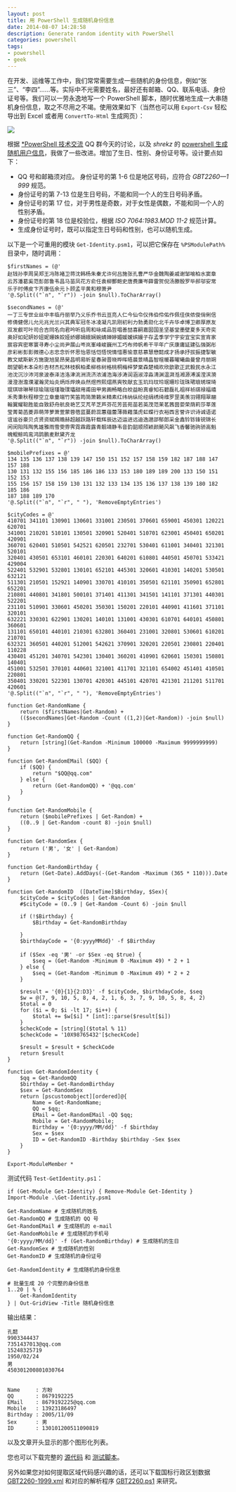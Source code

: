 ```yaml
---
layout: post
title: 用 PowerShell 生成随机身份信息
date: 2014-08-07 14:28:58
description: Generate random identity with PowerShell
categories: powershell
tags:
- powershell
- geek
---
```

在开发、运维等工作中，我们常常需要生成一些随机的身份信息，例如“张三”、“李四”……等。实际中不光需要姓名，最好还有邮箱、QQ、联系电话、身份证号等。我们可以一劳永逸地写一个 PowerShell 脚本，随时优雅地生成一大串随机身份信息，取之不尽用之不竭。使用效果如下（当然也可以用 `Export-Csv` 轻松导出到 Excel 或者用 `ConvertTo-Html` 生成网页）：

![](/img/2014-08-07-generate-random-identity-with-powershell-001.png)

根据 [*PowerShell 技术交流](http://url.cn/Jq5bta) QQ 群今天的讨论，以及 _shrekz_ 的 [powershell 生成随机用户信息](http://blog.csdn.net/shrekz/article/details/38415877)，我做了一些改进。增加了生日、性别、身份证号等。设计要点如下：

* QQ 号和邮箱须对应。
身份证号的第 1-6 位是地区号码，应符合 *G​B​T​2​2​6​0​—​1​9​9​9* 规范。
* 身份证号的第 7-13 位是生日号码，不能和同一个人的生日号码矛盾。
* 身份证号的第 17 位，对于男性是奇数，对于女性是偶数，不能和同一个人的性别矛盾。
* 身份证号的第 18 位是校验位，根据 *ISO 7064:1983.MOD 11-2* 规范计算。
* 生成身份证号时，既可以指定生日号码和性别，也可以随机生成。

以下是一个可重用的模块 `Get-Identity.psm1`，可以把它保存在 `%PSModulePath%` 目录中，随时调用：

    $firstNames = (@'
    赵钱孙李周吴郑王冯陈褚卫蒋沈韩杨朱秦尤许何吕施张孔曹严华金魏陶姜戚谢邹喻柏水窦章
    云苏潘葛奚范彭郎鲁韦昌马苗凤花方俞任袁柳酆鲍史唐费廉岑薛雷贺倪汤滕殷罗毕郝邬安常
    乐于时傅皮卞齐康伍余元卜顾孟平黄和穆萧尹
    '@.Split(("`n", "`r")) -join $null).ToCharArray()

    $secondNames = (@'
    一丁三专世业丝中丰临丹丽举乃义乐乔书云亘亮人仁今仙令仪伟伯伶佑作佩佳侠侬俊俏俐信
    修倩健偲儿允元兆光兰兴其典军冠冬冰凌凝凡凯刚初利力勃勇勋化北千卉华卓博卫卿厚原友
    双发叡可叶司合吉同名向君吟听启周和咏咸品哲唱善喆喜嗣嘉囡国圣坚基堂墨壁夏多天奇奕
    奥好如妃妍妙妞妮姗姝姣娅娇娜娟娥娴婉婧婵婷媚媛嫒嫔嫚子存孟季学宁宇安宜宝实宣宵家
    宸容宾密寒寰寻寿小尘尚尹展山岑岚峯峰峻巍州工巧布帅帆希干平年广庆康庸延建弘强弼彤
    彦彩彬彭影微德心志忠念忻怀思怡恩恬恺悟悦情惜惠愉意慈慕慧懋懿成才扬承抒拔振捷掣敏
    教文斌斯新方施旎旭旻昂昊昌明易昕星春昶晋晓晔晖晤晨景晴晶智暄暖暮曜曦曲曼曾月朋朔
    朗望朝木本朵杉杏材杰松林枝枫柏柔柳栋树格桃桐梅梓梦棠森楚楠欢欣歆歌正武毅民水永江
    池沈沉沙沛河泉波泰泽洁洛津洮洲流济浓浦浩海涉涛润涵淑淳淼清渊温湃湉湘源溥溪滢滨漪
    漫澄澍澹濮濯瀚灵灿炎炳烁烨焕焱然煜煦熙熠燕爽牧献玄玉玑玛玟玲珉珊珍珑珠珺琅琇琛琦
    琨琪琲琳琴琼瑜瑞瑶瑾璇璞瓃甜用甫田甲男画畅略白皎益盼真睿知石碧磊礼祖祥祯祺禄福禧
    禾秀秉秋程穆空立章童端竹笑笛筠简箫籁米精素红纬纳纵纶经绢绣绮维罗罡美羡羽翎翔翠翮
    翰翼耀聪胜能自致舒舟航良艳艺艾芃芊芝芦芬花芳芸苑苗若英茂范茉茗茜茵荌荣荫莉莎莘莲
    莹菁菊菡菱菲萌萍萝萧萱蒙蓉蓓蓝蔓蔚蕊蕙蕴蕾薄薇藉藻虎虹蝶行衣裕西言誉许识诗诚语诺
    谊谧谷豪贝贞贤资赋赐赡赫超越跃路轩载辉辰达迈运进远迪逸邈邵郁郎采金鑫铃铄锋锐锦长
    闲闵阳阵陶隽雄雅雨雪雯雰霁霓霖霞露青靓靖静韦音韵韶顺颀颖颜飇风飙飞香馨驰驹骄高魁
    魄鲲鲸鸣鸾鸿鹍鹏麦默黛齐龙
    '@.Split(("`n", "`r")) -join $null).ToCharArray()

    $mobilePrefixes = @'
    134 135 136 137 138 139 147 150 151 152 157 158 159 182 187 188 147 157 188
    130 131 132 155 156 185 186 186 133 153 180 189 189 200 133 150 151 152 153
    155 156 157 158 159 130 131 132 133 134 135 136 137 138 139 180 182 185 186
    187 188 189 170
    '@.Split(("`n", "`r", " "), 'RemoveEmptyEntries')

    $cityCodes = @'
    410701 341101 130901 130601 331001 230501 370601 659001 450301 120221 620701
    341001 210201 510101 130501 320901 520401 510701 623001 450401 650201 420901
    360701 620401 510501 542521 620501 232701 530401 611001 340401 321301 520101
    320401 430501 653101 460101 220301 640201 610801 440501 450701 533421 429004
    522401 532901 532801 130101 652101 445301 320601 410301 140201 530501 632121
    511301 210501 152921 140901 330701 410101 350501 621101 350901 652801 652201
    210801 440801 341801 500101 371401 411301 341501 141101 371301 440301 522201
    231101 510901 330601 450201 350301 150201 220101 440901 411601 371101 320101
    632221 330301 622901 130201 140101 131001 430301 610701 640101 450801 360601
    131101 650101 440101 210301 632801 360401 231001 320801 530601 610201 210701
    632321 360501 440201 512001 542621 370901 320201 220501 230801 220401 110228
    430401 451201 340701 542301 130401 360201 410901 620601 150301 150801 140401
    451001 532501 370101 440601 321001 411701 321101 654002 451401 410501 220801
    350401 330201 522301 130701 420301 445101 420701 421301 211201 511701 420601
    '@.Split(("`n", "`r", " "), 'RemoveEmptyEntries')

    function Get-RandomName {
        return ($firstNames|Get-Random) +
        (($secondNames|Get-Random -Count ((1,2)|Get-Random)) -join $null)
    }

    function Get-RandomQQ {
        return [string](Get-Random -Minimum 100000 -Maximum 9999999999)
    }

    function Get-RandomEMail ($QQ) {
        if ($QQ) {
            return "$QQ@qq.com"
        } else {
            return (Get-RandomQQ) + '@qq.com'
        }
    }

    function Get-RandomMobile {
        return ($mobilePrefixes | Get-Random) +
        ((0..9 | Get-Random -count 8) -join $null)
    }

    function Get-RandomSex {
        return ('男', '女' | Get-Random)
    }

    function Get-RandomBirthday {
        return (Get-Date).AddDays(-(Get-Random -Maximum (365 * 110))).Date
    }

    function Get-RandomID  ([DateTime]$Birthday, $Sex){
        $cityCode = $cityCodes | Get-Random
        #$cityCode = (0..9 | Get-Random -Count 6) -join $null

        if (!$Birthday) {
            $Birthday = Get-RandomBirthday

        }
        $birthdayCode = '{0:yyyyMMdd}' -f $Birthday

        if ($Sex -eq '男' -or $Sex -eq $true) {
            $seq = (Get-Random -Minimum 0 -Maximum 49) * 2 + 1
        } else {
            $seq = (Get-Random -Minimum 0 -Maximum 49) * 2 + 2
        }

        $result = '{0}{1}{2:D3}' -f $cityCode, $birthdayCode, $seq
        $w = @(7, 9, 10, 5, 8, 4, 2, 1, 6, 3, 7, 9, 10, 5, 8, 4, 2)
        $total = 0
        for ($i = 0; $i -lt 17; $i++) {
            $total += $w[$i] * [int]::parse($result[$i])
        }
        $checkCode = [string]($total % 11)
        $checkCode = '10X98765432'[$checkCode]

        $result = $result + $checkCode
        return $result
    }

    function Get-RandomIdentity {
        $qq = Get-RandomQQ
        $birthday = Get-RandomBirthday
        $sex = Get-RandomSex
        return [pscustomobject][ordered]@{
            Name = Get-RandomName;
            QQ = $qq;
            EMail = Get-RandomEMail -QQ $qq;
            Mobile = Get-RandomMobile;
            Birthday = '{0:yyyy/MM/dd}' -f $birthday
            Sex = $sex
            ID = Get-RandomID -Birthday $birthday -Sex $sex
        }
    }

    Export-ModuleMember *

测试代码 `Test-GetIdentity.ps1`：

    if (Get-Module Get-Identity) { Remove-Module Get-Identity }
    Import-Module .\Get-Identity.psm1

    Get-RandomName # 生成随机的姓名
    Get-RandomQQ # 生成随机的 QQ 号
    Get-RandomEMail # 生成随机的 e-mail
    Get-RandomMobile # 生成随机的手机号
    '{0:yyyy/MM/dd}' -f (Get-RandomBirthday) # 生成随机的生日
    Get-RandomSex # 生成随机的性别
    Get-RandomID # 生成随机的身份证号

    Get-RandomIdentity # 生成随机的身份信息

    # 批量生成 20 个完整的身份信息
    1..20 | % {
        Get-RandomIdentity
    } | Out-GridView -Title 随机身份信息

输出结果：

    孔懿
    9903344437
    7351437013@qq.com
    15248325719
    1950/02/24
    男
    450301200801030764


    Name     : 方盼
    QQ       : 8679192225
    EMail    : 8679192225@qq.com
    Mobile   : 13923186497
    Birthday : 2005/11/09
    Sex      : 男
    ID       : 130101200511090819

以及文章开头显示的那个图形化列表。

您也可以下载完整的 [源代码](/download/Get-Identity.psm1) 和 [测试脚本](/download/Test-GetIdentity.ps1)。

另外如果您对如何提取区域代码感兴趣的话，还可以下载国标行政区划数据 [GBT2260-1999.xml](/download/GBT2260-1999.xml) 和对应的解析程序 [GBT2260.ps1](/download/GBT2260.ps1) 来研究。
